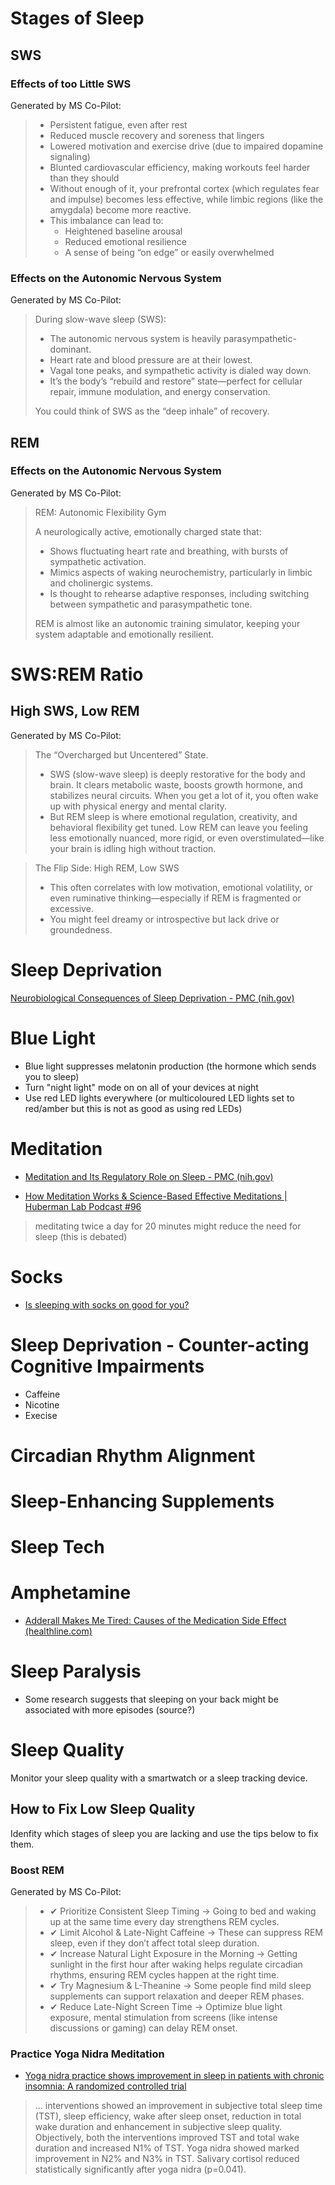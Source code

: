 # Stages of Sleep
## SWS
### Effects of too Little SWS
Generated by MS Co-Pilot:
> - Persistent fatigue, even after rest
> - Reduced muscle recovery and soreness that lingers
> - Lowered motivation and exercise drive (due to impaired dopamine signaling)
> - Blunted cardiovascular efficiency, making workouts feel harder than they should
> - Without enough of it, your prefrontal cortex (which regulates fear and impulse) becomes less effective, while limbic regions (like the amygdala) become more reactive.
> - This imbalance can lead to:
>     - Heightened baseline arousal
>     - Reduced emotional resilience
>     - A sense of being “on edge” or easily overwhelmed

### Effects on the Autonomic Nervous System
Generated by MS Co-Pilot:
> During slow-wave sleep (SWS):
> - The autonomic nervous system is heavily parasympathetic-dominant.
> - Heart rate and blood pressure are at their lowest.
> - Vagal tone peaks, and sympathetic activity is dialed way down.
> - It’s the body’s “rebuild and restore” state—perfect for cellular repair, immune modulation, and energy conservation.
> 
> You could think of SWS as the “deep inhale” of recovery.

## REM
### Effects on the Autonomic Nervous System
Generated by MS Co-Pilot:
> REM: Autonomic Flexibility Gym
>
> A neurologically active, emotionally charged state that:
> - Shows fluctuating heart rate and breathing, with bursts of sympathetic activation.
> - Mimics aspects of waking neurochemistry, particularly in limbic and cholinergic systems.
> - Is thought to rehearse adaptive responses, including switching between sympathetic and parasympathetic tone.
>
> REM is almost like an autonomic training simulator, keeping your system adaptable and emotionally resilient.

# SWS:REM Ratio
## High SWS, Low REM
Generated by MS Co-Pilot:
> The “Overcharged but Uncentered” State.
> - SWS (slow-wave sleep) is deeply restorative for the body and brain. It clears metabolic waste, boosts growth hormone, and stabilizes neural circuits. When you get a lot of it, you often wake up with physical energy and mental clarity.
> - But REM sleep is where emotional regulation, creativity, and behavioral flexibility get tuned. Low REM can leave you feeling less emotionally nuanced, more rigid, or even overstimulated—like your brain is idling high without traction.

> The Flip Side: High REM, Low SWS
> - This often correlates with low motivation, emotional volatility, or even ruminative thinking—especially if REM is fragmented or excessive.
> - You might feel dreamy or introspective but lack drive or groundedness.

# Sleep Deprivation
[Neurobiological Consequences of Sleep Deprivation - PMC (nih.gov)](https://www.ncbi.nlm.nih.gov/pmc/articles/PMC3648777/)

# Blue Light
- Blue light suppresses melatonin production (the hormone which sends you to sleep)
- Turn "night light" mode on on all of your devices at night
- Use red LED lights everywhere (or multicoloured LED lights set to red/amber but this is not as good as using red LEDs)

# Meditation

- [Meditation and Its Regulatory Role on Sleep - PMC (nih.gov)](https://www.ncbi.nlm.nih.gov/pmc/articles/PMC3328970/)

- [How Meditation Works & Science-Based Effective Meditations | Huberman Lab Podcast #96](https://www.youtube.com/watch?v=wTBSGgbIvsY)
> meditating twice a day for 20 minutes might reduce the need for sleep (this is debated)

# Socks
- [Is sleeping with socks on good for you?](https://www.medicalnewstoday.com/articles/321125)

# Sleep Deprivation - Counter-acting Cognitive Impairments

- Caffeine
- Nicotine
- Execise

# Circadian Rhythm Alignment
# Sleep-Enhancing Supplements
# Sleep Tech

# Amphetamine

- [Adderall Makes Me Tired: Causes of the Medication Side Effect (healthline.com)](https://www.healthline.com/health/adderall-makes-me-tired#adderall-crash)

# Sleep Paralysis

- Some research suggests that sleeping on your back might be associated with more episodes (source?)

# Sleep Quality
Monitor your sleep quality with a smartwatch or a sleep tracking device.

## How to Fix Low Sleep Quality
Idenfity which stages of sleep you are lacking and use the tips below to fix them.

### Boost REM

Generated by MS Co-Pilot:
> - ✔ Prioritize Consistent Sleep Timing → Going to bed and waking up at the same time every day strengthens REM cycles. 
> - ✔ Limit Alcohol & Late-Night Caffeine → These can suppress REM sleep, even if they don’t affect total sleep duration. 
> - ✔ Increase Natural Light Exposure in the Morning → Getting sunlight in the first hour after waking helps regulate circadian rhythms, ensuring REM cycles happen at the right time. 
> - ✔ Try Magnesium & L-Theanine → Some people find mild sleep supplements can support relaxation and deeper REM phases. 
> - ✔ Reduce Late-Night Screen Time → Optimize blue light exposure, mental stimulation from screens (like intense discussions or gaming) can delay REM onset.

### Practice Yoga Nidra Meditation
- [Yoga nidra practice shows improvement in sleep in patients with chronic insomnia: A randomized controlled trial](https://nmji.in/yoga-nidra-practice-shows-improvement-in-sleep-in-patients-with-chronic-insomnia-a-randomized-controlled-trial/)
> ... interventions showed an improvement in subjective total sleep time (TST), sleep efficiency, wake after sleep onset, reduction in total wake duration and enhancement in subjective sleep quality. Objectively, both the interventions improved TST and total wake duration and increased N1% of TST. Yoga nidra showed marked improvement in N2% and N3% in TST. Salivary cortisol reduced statistically significantly after yoga nidra (p=0.041).